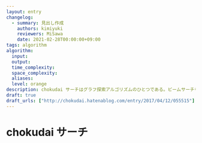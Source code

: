 ```yaml
---
layout: entry
changelog:
  - summary: 見出し作成
    authors: kimiyuki
    reviewers: MiSawa
    date: 2021-02-28T00:00:00+09:00
tags: algorithm
algorithm:
  input:
  output:
  time_complexity:
  space_complexity:
  aliases:
  level: orange
description: chokudai サーチはグラフ探索アルゴリズムのひとつである。ビームサーチを変形したもので、それ以前の実行ですでに探索した頂点を無視しながら、保持する頂点数 $K$ が小さいビームサーチを繰り返し実行する。これには、定数 $K$ の調整を省略する効果と、似通った頂点ばかりを探索することを防ぐ効果がある。
draft: true
draft_urls: ["http://chokudai.hatenablog.com/entry/2017/04/12/055515"]
---
```


# chokudai サーチ
